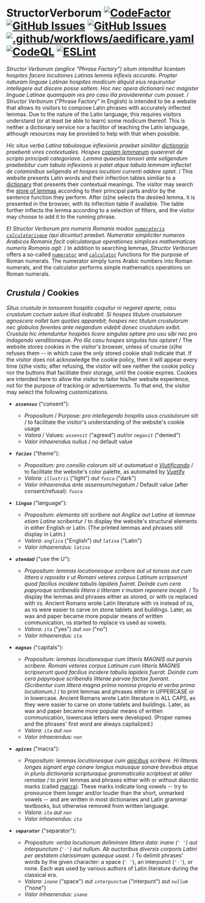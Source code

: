 # StructorVerborum [![CodeFactor](https://www.codefactor.io/repository/github/hunter-richardson/structorverborum/badge)](https://www.codefactor.io/repository/github/hunter-richardson/structorverborum)  [![GitHub Issues](https://img.shields.io/github/issues-raw/hunter-richardson/structorVerborum?logo=github)](https://github.com/hunter-richardson/structorVerborum/issues)  [![GitHub Issues](https://img.shields.io/github/issues-pr/hunter-richardson/structorVerborum?logo=github)](https://github.com/hunter-richardson/structorVerborum/pulls)  [![.github/workflows/aedificare.yaml](https://github.com/hunter-richardson/structorVerborum/actions/workflows/aedificare.yaml/badge.svg?branch=princeps)](https://github.com/hunter-richardson/structorVerborum/actions/workflows/aedificare.yaml)  [![CodeQL](https://github.com/hunter-richardson/structorVerborum/actions/workflows/github-code-scanning/codeql/badge.svg?branch=princeps)](https://github.com/hunter-richardson/structorVerborum/actions/workflows/github-code-scanning/codeql)  [![ESLint](https://github.com/hunter-richardson/structorVerborum/actions/workflows/eslint.yml/badge.svg?branch=princeps)](https://github.com/hunter-richardson/structorVerborum/actions/workflows/eslint.yml)

*Structor Verborum (anglice *"Phrase Factory"*) situm intenditur licentem hospites facere locutiones Latinas lemmis inflexis accurate. Propter naturam linguae Latinae hospites modicum aliquid eius requiruntur intellegere aut discere posse saltem. Hoc nec opera dictionarii nec magister linguae Latinae quamquam res pro casu illa providerentur cum posset.* / *Structor Verborum* ("Phrase Factory" in English) is intended to be a website that allows its visitors to compose Latin phrases with accurately inflected lemmas. Due to the nature of the Latin language, this requires visitors understand (or at least be able to learn) some modicum thereof. This is neither a dictionary service nor a facilitor of teaching the Latin language, although resources may be provided to help with that when possible.

*Hic situs verba Latina tabulasque inflexionis praebet similiter [dictionario](https://latinitium.com/latin-dictionaries) praebenti vires contextuales. Hospes [copiam lemmarum](/res/lemmae) quaereret de scripto principali categoriave. Lemma quaesita tonsori ante seligendum praebebitur cum tabula inflexionis si patet atque tabula lemmam inflectet de colaminibus seligendis et hospes locutioni currenti addere optet.* / This website presents Latin words and their inflection tables similiar to a [dictionary](https://latinitium.com/latin-dictionaries) that presents their contextual meanings. The visitor may search the [store of lemmas](/res/lemmae) according to their principal parts and/or by the sentence function they perform. After (s)he selects the desired lemma, it is presented in the browser, with its inflection table if available. The table further inflects the lemma according to a selection of filters, and the visitor may choose to add it to the running phrase.

*Et Structor Verborum pro numeris Romanis modos [`numeratoris`](/src/facies/numerare.vue) [`calculatorisque`](/src/facies/numerare.vue) (qui dicuntur) praebet. Numerator simpliciter numeros Arabicos Romanis facit calculatorque operationes simplices mathematicas numeris Romanis agit.* / In addition to searching lemmas, *Structor Verborum* offers a so-called [`numerator`](/src/facies/numerare.vue) and [`calculator`](/src/facies/calculare.vue) functions for the purpose of Roman numerals. The numerator simply turns Arabic numbers into Roman numerals, and the calculator performs simple mathematics operations on Roman numerals.

## *Crustula* / Cookies

*Situs crustula in tonsorem hospitis coquitur ni negaret aperte, casu crustulum coctum solum illud indicabit. Si hospes titulum crustulorum agnoscere nollet tum quoties apparebit; hospes nec titulum crustulorum nec globulos ferentes ante negandum videbit donec crustulum exibit. Crustula hic intenduntur hospites licere singulas optare pro usu sibi nec pro indagendo venditioneque. Pro illa casu hospes singulas has optaret* / The website stores cookies in the visitor's browser, unless of course (s)he refuses them -- in which case the only stored cookie shall indicate that. If the visitor does not acknowledge the cookie policy, then it will appear every time (s)he visits; after refusing, the visitor will see neither the cookie policy nor the buttons that facilitate their storage, until the cookie expires. Cookies are intended here to allow the visitor to tailor his/her website experience, not for the purpose of tracking or advertisements. To that end, the visitor may select the following customizations.

* ***`assensus`*** ("consent"):
  * *Propositum* / Purpose: *pro intellegendo hospitis usus crustulorum siti* / to facilitate the visitor's understanding of the website's cookie usage
  * *Valora* / Values: *`assensit`* ("agreed") *aut*/or *`negavit`* ("denied")
  * *Valor inhaerendus nullus* / no default value

* ***`facies`*** ("theme"):
  * *Propositum: pro consilio colorum siti ut automatust a [Viutificando](https://vuetifyjs.com)* / to facilitate the website's color palette, as automated by [Vuetify](https://vuetifyjs.com)
  * *Valora: `illustris`* ("light") *aut `fusca`* ("dark")
  * *Valor inhaerendus ante assensum/negatum* / Default value (after consent/refusal): *`fusca`*

* ***`lingua`*** ("language"):
  * *Propositum: elementa siti scribere aut Anglice aut Latine at lemmae etiam Latine scribentur* / to display the website's structural elements in either English or Latin. (The printed lemmas and phrases still display in Latin.)
  * *Valora: `anglica`* ("English") *aut `latina`* ("Latin")
  * *Valor inhaerendus: `latina`*

* ***`utendaU`*** ("use the U"):
  * *Propositum: lemmas locutionesque scribere aut ut tonsas aut cum littera `U` reposita `V` ut Romani veteres corpus Latinum scripserunt quod facilius incidere tabulis lapideis fuerat. Deinde cum cera papyroque scribendis littera `U` litteram `V` mutam reponere incepit.* / To display the lemmas and phrases either as stored, or with `U`s replaced with `V`s. Ancient Romans wrote Latin literature with `V`s instead of `U`s, as `V`s were easier to carve on stone tablets and buildings. Later, as wax and paper became more popular means of written communication, `U`s started to replace `V`s used as vowels.
  * *Valora: `ita`* ("yes") *aut `non`* ("no")
  * *Valor inhaerendus: `ita`*

* ***`magnas`*** ("capitals"):
  * *Propositum: lemmas locutionesque cum litteris MAGNIS aut parvis scribere. Romani veteres corpus Latinum cum litteris MAGNIS scripserunt quod facilius incidere tabulis lapideis fuerat. Deinde cum cera papyroque scribendis litterae parvae factae fuerant. (Scribentur cum littera magna prima nomina propria et verba prima locutionum.)* / to print lemmas and phrases either in UPPERCASE or in lowercase. Ancient Romans wrote Latin literature in ALL CAPS, as they were easier to carve on stone tablets and buildings. Later, as wax and paper became more popular means of written communication, lowercase letters were developed. (Proper names and the phrases' first word are always capitalized.)
  * *Valora: `ita` aut `non`*
  * *Valor inhaerendus: `non`*

* ***`apices`*** ("macra"):
  * *Propositum: lemmas locutionesque cum [apicibus](https://wikipedia.org/wiki/Macron_(diacritic)) scribere. Hi litteras longas signant ergo conare longius maiusque sonare brevibus atque in pluria dictionaria scripturaque grammaticalia scriptaest at aliter remotae* / to print lemmas and phrases either with or without diacritic marks (called [macra](https://wikipedia.org/wiki/Macron_(diacritic))). These marks indicate long vowels -- try to pronounce them longer and/or louder than the short, unmarked vowels -- and are written in most dictionaries and Latin grammar textbooks, but otherwise removed from written language.
  * *Valora: `ita` aut `non`*
  * *Valor inhaerendus: `ita`*

* ***`separator`*** ("separator"):
  * *Propositum: verba locutionum deliminare littera data: inane (`' '`) aut interpunctum (`'·'`) aut nullum. Ab auctoribus diversis corporis Latini per aestatem clarissimam quaeque usast.* / To delimit phrases' words by the given character: a space (`' '`), an interpunct (`'·'`), or none. Each was used by various authors of Latin literature during the classical era.
  * *Valora: `inane`* ("space") *aut `interpunctum`* ("interpunt") *aut `nullum`* ("none")
  * *Valor inhaerendus: `inane`*
